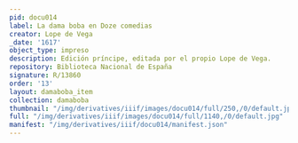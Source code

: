 ```yaml
---
pid: docu014
label: La dama boba en Doze comedias
creator: Lope de Vega
_date: '1617'
object_type: impreso
description: Edición príncipe, editada por el propio Lope de Vega.
repository: Biblioteca Nacional de España
signature: R/13860
order: '13'
layout: damaboba_item
collection: damaboba
thumbnail: "/img/derivatives/iiif/images/docu014/full/250,/0/default.jpg"
full: "/img/derivatives/iiif/images/docu014/full/1140,/0/default.jpg"
manifest: "/img/derivatives/iiif/docu014/manifest.json"
---
```

